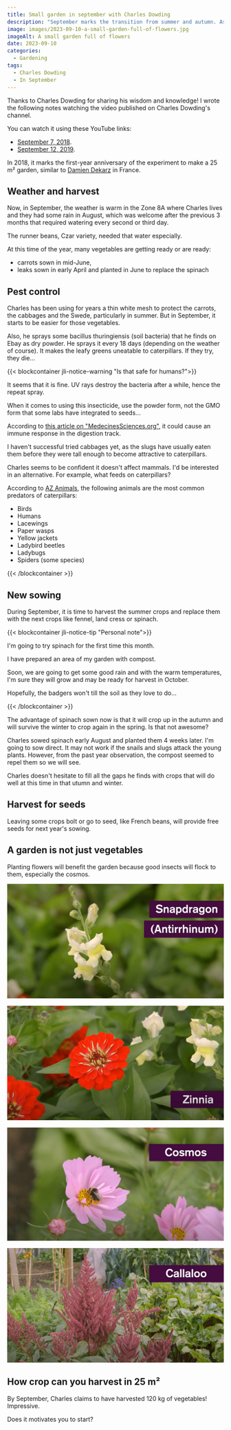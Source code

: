 ```yaml
---
title: Small garden in september with Charles Dowding
description: "September marks the transition from summer and autumn. As we finish harvesting the summer crops, we plant and prepare the new sowing."
image: images/2023-09-10-a-small-garden-full-of-flowers.jpg
imageAlt: A small garden full of flowers
date: 2023-09-10
categories:
  - Gardening
tags:
  - Charles Dowding
  - In September
---
```


Thanks to Charles Dowding for sharing his wisdom and knowledge!
I wrote the following notes watching the video published on Charles Dowding's channel.

<!-- more -->

You can watch it using these YouTube links:

- [September 7, 2018](https://www.youtube.com/watch?v=WRSslH8uxuA).
- [September 12, 2019](https://www.youtube.com/watch?v=8gzFEQ0VSVM).

In 2018, it marks the first-year anniversary of the experiment to make a 25 m² garden, similar to [Damien Dekarz](https://jeremielitzler.fr/tags/damien-dekarz/) in France.

## Weather and harvest

Now, in September, the weather is warm in the Zone 8A where Charles lives and they had some rain in August, which was welcome after the previous 3 months that required watering every second or third day.

The runner beans, Czar variety, needed that water especially.

At this time of the year, many vegetables are getting ready or are ready:

- carrots sown in mid-June,
- leaks sown in early April and planted in June to replace the spinach

## Pest control

Charles has been using for years a thin white mesh to protect the carrots, the cabbages and the Swede, particularly in summer. But in September, it starts to be easier for those vegetables.

Also, he sprays some bacillus thuringiensis (soil bacteria) that he finds on Ebay as dry powder. He sprays it every 18 days (depending on the weather of course). It makes the leafy greens uneatable to caterpillars. If they try, they die...

{{< blockcontainer jli-notice-warning "Is that safe for humans?">}}

It seems that it is fine. UV rays destroy the bacteria after a while, hence the repeat spray.

When it comes to using this insecticide, use the powder form, not the GMO form that some labs have integrated to seeds...

According to [this article on "MedecinesSciences.org"](https://www.medecinesciences.org/en/articles/medsci/full_html/2020/09/medsci200192s/medsci200192s.html), it could cause an immune response in the digestion track.

I haven't successful tried cabbages yet, as the slugs have usually eaten them before they were tall enough to become attractive to caterpillars.

Charles seems to be confident it doesn't affect mammals. I'd be interested in an alternative. For example, what feeds on caterpillars?

According to [AZ Animals](https://a-z-animals.com/blog/what-do-caterpillars-eat/), the following animals are the most common predators of caterpillars:

- Birds
- Humans
- Lacewings
- Paper wasps
- Yellow jackets
- Ladybird beetles
- Ladybugs
- Spiders (some species)

{{< /blockcontainer >}}

## New sowing

During September, it is time to harvest the summer crops and replace them with the next crops like fennel, land cress or spinach.

{{< blockcontainer jli-notice-tip "Personal note">}}

I'm going to try spinach for the first time this month.

I have prepared an area of my garden with compost.

Soon, we are going to get some good rain and with the warm temperatures, I'm sure they will grow and may be ready for harvest in October.

Hopefully, the badgers won't till the soil as they love to do...

{{< /blockcontainer >}}

The advantage of spinach sown now is that it will crop up in the autumn and will survive the winter to crop again in the spring. Is that not awesome?

Charles sowed spinach early August and planted them 4 weeks later. I'm going to sow direct. It may not work if the snails and slugs attack the young plants. However, from the past year observation, the compost seemed to repel them so we will see.

Charles doesn't hesitate to fill all the gaps he finds with crops that will do well at this time in that utumn and winter.

## Harvest for seeds

Leaving some crops bolt or go to seed, like French beans, will provide free seeds for next year's sowing.

## A garden is not just vegetables

Planting flowers will benefit the garden because good insects will flock to them, especially the cosmos.

![Snapdragon flower](images/snapdragon-flower.jpg 'Credits: image from the vlog of Charles Dowding')

![Zinia flower](images/zinia-flower.jpg 'Credits: image from the vlog of Charles Dowding')

![Cosmos flower](images/cosmos-flower.jpg 'Credits: image from the vlog of Charles Dowding')

![Callaloo flower, also known as aramanth](images/callaloo-flower-also-known-as-aramanth.jpg 'Credits: image from the vlog of Charles Dowding')

## How crop can you harvest in 25 m²

By September, Charles claims to have harvested 120 kg of vegetables! Impressive.

Does it motivates you to start?
